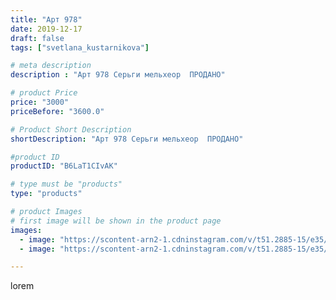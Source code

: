 ```yaml
---
title: "Арт 978"
date: 2019-12-17
draft: false
tags: ["svetlana_kustarnikova"]

# meta description
description : "Арт 978 Серьги мельхеор  ПРОДАНО"

# product Price
price: "3000"
priceBefore: "3600.0"

# Product Short Description
shortDescription: "Арт 978 Серьги мельхеор  ПРОДАНО"

#product ID
productID: "B6LaT1CIvAK"

# type must be "products"
type: "products"

# product Images
# first image will be shown in the product page
images:
  - image: "https://scontent-arn2-1.cdninstagram.com/v/t51.2885-15/e35/76881976_755919918262402_7445496038362096598_n.jpg?se=7&tp=1&_nc_ht=scontent-arn2-1.cdninstagram.com&_nc_cat=110&_nc_ohc=D12gTjlcLH4AX84--pt&ccb=7-4&oh=5fb7d6defd0be3fb1fc0fd68c317f479&oe=60826922&ig_cache_key=MjIwMDk2ODU0ODEyMjE2NTYzMQ%3D%3D.2-ccb7-4"
  - image: "https://scontent-arn2-1.cdninstagram.com/v/t51.2885-15/e35/75571754_159339655330118_7378023209386487383_n.jpg?se=8&tp=1&_nc_ht=scontent-arn2-1.cdninstagram.com&_nc_cat=102&_nc_ohc=feIsJHkaKYIAX-5F7v8&ccb=7-4&oh=5c790a1d40651e0c75366b0bf67354f9&oe=60848EE4&ig_cache_key=MjIwMDk2ODU0ODEzMDU1MzM5NQ%3D%3D.2-ccb7-4"

---
```

lorem
